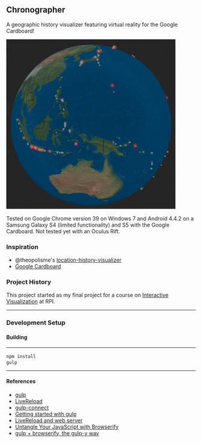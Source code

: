 ## Chronographer ##

A geographic history visualizer featuring virtual reality for the Google Cardboard!

![Chronographer](/images/chronographer.png?raw=true "Chronographer")

Tested on Google Chrome version 39 on Windows 7 and Android 4.4.2 on a Samsung Galaxy S4 (limited functionality) and S5 with the Google Cardboard. Not tested yet with an Oculus Rift.

### Inspiration ###
* @theopolisme's [location-history-visualizer](https://github.com/theopolisme/location-history-visualizer)
* [Google Cardboard](https://developers.google.com/cardboard/)

### Project History ###

This project started as my final project for a course on [Interactive Visualization](http://www.cs.rpi.edu/~cutler/classes/visualization/F14/index.php) at RPI.

-------------------------

### Development Setup ###

#### Building ####
---
    npm install
    gulp
---

#### References ####
* [gulp](http://gulpjs.com/)
* [LiveReload](http://livereload.com/)
* [gulp-connect](https://github.com/AveVlad/gulp-connect)
* [Getting started with gulp](http://markgoodyear.com/2014/01/getting-started-with-gulp/)
* [LiveReload and web server](https://www.youtube.com/watch?v=KURMrW-HsY4)
* [Untangle Your JavaScript with Browserify](http://lincolnloop.com/blog/untangle-your-javascript-browserify/)
* [gulp + browserify, the gulp-y way](https://medium.com/@sogko/gulp-browserify-the-gulp-y-way-bb359b3f9623)
